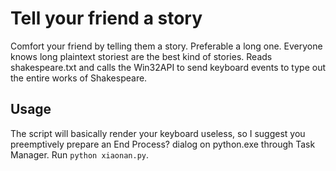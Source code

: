 Tell your friend a story
===
Comfort your friend by telling them a story. Preferable a long one. Everyone knows long plaintext storiest are the best kind of stories. Reads shakespeare.txt and calls the Win32API to send keyboard events to type out the entire works of Shakespeare.

Usage
---
The script will basically render your keyboard useless, so I suggest you preemptively prepare an End Process? dialog on python.exe through Task Manager.
Run ```python xiaonan.py```.
